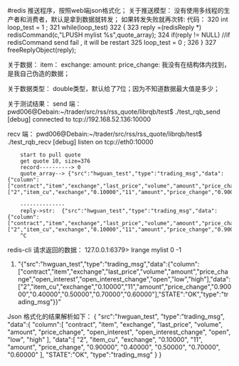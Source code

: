 #redis 推送程序，按照web端json格式化；
关于推送模型：
    没有使用多线程的生产者和消费者，默认是拿到数据就转发；
    如果转发失败就再次转:
    代码：
      320     int  loop_test = 1 ;
      321     while(loop_test)
      322     {
      323         reply =(redisReply *) redisCommand(c,"LPUSH mylist %s",quote_array);
      324         if(reply != NULL) //if redisCommand send fail , it will be restart
      325             loop_test = 0 ;
      326     }
      327     freeReplyObject(reply);

关于数据：
    item：
    exchange:
    amount:
    price_change:
    我没有在结构体内找到，是我自己伪造的数据；
    
关于数据类型：
            double类型，默认给了7位；因为不知道数据最大值是多少；

关于测试结果：
send 端：
        pwd006@Debain:~/trader/src/rss/rss_quote/librqb/test$ ./test_rqb_send 
        [debug] connected to tcp://192.168.52.136:10000

recv 端：
      pwd006@Debain:~/trader/src/rss/rss_quote/librqb/test$ ./test_rqb_recv 
        [debug] listen on tcp://eth0:10000

        start to pull quote
        get quote 10, size=376
        record----------> 0  
        quote_array--> {"src":"hwguan_test","type":"trading_msg","data":{"column":["contract","item","exchange","last_price","volume","amount","price_change","open_interest","open_interest_change","open","low","high"],"data":["2","item_cu","exchange","0.10000","11","amount","price_change","0.90000","0.40000","0.50000","0.70000","0.60000"],"STATE":"OK","type":"trading_msg"}}
         
        --------------
        reply->str:  {"src":"hwguan_test","type":"trading_msg","data":{"column":["contract","item","exchange","last_price","volume","amount","price_change","open_interest","open_interest_change","open","low","high"],"data":["2","item_cu","exchange","0.10000","11","amount","price_change","0.90000","0.40000","0.50000","0.70000","0.60000"],"STATE":"OK","type":"trading_msg"}}
        ^C



redis-cli 请求返回的数据：
127.0.0.1:6379> lrange mylist 0 -1
1) "{\"src\":\"hwguan_test\",\"type\":\"trading_msg\",\"data\":{\"column\":[\"contract\",\"item\",\"exchange\",\"last_price\",\"volume\",\"amount\",\"price_change\",\"open_interest\",\"open_interest_change\",\"open\",\"low\",\"high\"],\"data\":[\"2\",\"item_cu\",\"exchange\",\"0.10000\",\"11\",\"amount\",\"price_change\",\"0.90000\",\"0.40000\",\"0.50000\",\"0.70000\",\"0.60000\"],\"STATE\":\"OK\",\"type\":\"trading_msg\"}}"



Json 格式化的结果解析如下：
{
    "src":"hwguan_test",
    "type":"trading_msg",
    "data":{
        "column":[
            "contract",
            "item",
            "exchange",
            "last_price",
            "volume",
            "amount",
            "price_change",
            "open_interest",
            "open_interest_change",
            "open",
            "low",
            "high"
        ],
        "data":[
            "2",
            "item_cu",
            "exchange",
            "0.10000",
            "11",
            "amount",
            "price_change",
            "0.90000",
            "0.40000",
            "0.50000",
            "0.70000",
            "0.60000"
        ],
        "STATE":"OK",
        "type":"trading_msg"
    }
}